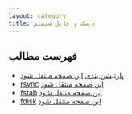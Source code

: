 ```yaml
---
layout: category
title: دیسک و فایل سیستم
---
```



## فهرست مطالب
- [پارتیشن بندی](./partitioning.html) [این صفحه منتقل شود](https://wiki.archusers.ir/index.php/%D9%BE%D8%A7%D8%B1%D8%AA%DB%8C%D8%B4%D9%86_%D8%A8%D9%86%D8%AF%DB%8C)
- [rsync](./rsync.html) [این صفحه منتقل شود](https://wiki.archusers.ir/index.php/Full_system_backup_with_rsync)
- [fstab](./fstab.html) [این صفحه منتقل شود](https://wiki.archusers.ir/index.php/Fstab)
- [fdisk](./fdisk.html) [این صفحه منتقل شود](https://wiki.archusers.ir/index.php/Fdisk)

